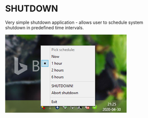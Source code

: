 # SHUTDOWN
Very simple shutdown application - allows user to schedule system shutdown in predefined time intervals.

![SHUTDOWN](SHUTDOWN.PNG?raw=true "SHUTDOWN")